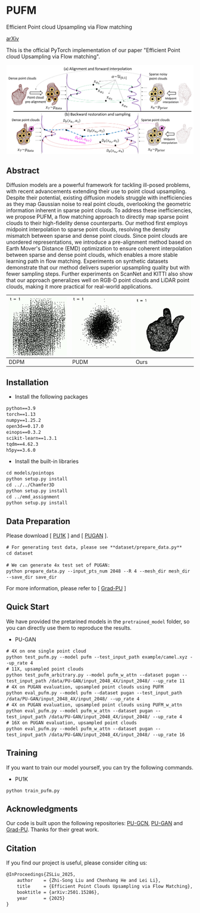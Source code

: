 # PUFM
Efficient Point cloud Upsampling via Flow matching

 [arXiv](https://arxiv.org/abs/2501.15286)

This is the official PyTorch implementation of our paper "Efficient Point cloud Upsampling via Flow matching".

<img src="./figure/network.jpg">

## Abstract

Diffusion models are a powerful framework for tackling ill-posed problems, with recent advancements extending their use to point cloud upsampling. Despite their potential, existing diffusion models struggle with inefficiencies as they map Gaussian noise to real point clouds, overlooking the geometric information inherent in sparse point clouds. To address these inefficiencies, we propose PUFM, a flow matching approach to directly map sparse point clouds to their high-fidelity dense counterparts. Our method first employs midpoint interpolation to sparse point clouds, resolving the density mismatch between sparse and dense point clouds. Since point clouds are unordered representations, we introduce a pre-alignment method based on Earth Mover's Distance (EMD) optimization to ensure coherent interpolation between sparse and dense point clouds, which enables a more stable learning path in flow matching. Experiments on synthetic datasets demonstrate that our method delivers superior upsampling quality but with fewer sampling steps. Further experiments on ScanNet and KITTI also show that our approach generalizes well on RGB-D point clouds and LiDAR point clouds, making it more practical for real-world applications.

| ![GIF 1](./figure/ddpm.gif) | ![GIF 2](./figure/pudm.gif) | ![GIF 3](./figure/pufm.gif) |
|----------------------|----------------------|----------------------|
| DDPM              | PUDM             | Ours              |


## Installation

* Install the following packages

```
python==3.9
torch==1.13
numpy==1.25.2
open3d==0.17.0
einops==0.3.2
scikit-learn==1.3.1
tqdm==4.62.3
h5py==3.6.0
```

* Install the built-in libraries

```
cd models/pointops
python setup.py install
cd ../../Chamfer3D
python setup.py install
cd ../emd_assignment
python setup.py install
```

## Data Preparation
Please download [ [PU1K](https://github.com/guochengqian/PU-GCN) ] and [ [PUGAN](https://github.com/liruihui/PU-GAN) ].
```
# For generating test data, please see **dataset/prepare_data.py**
cd dataset

# We can generate 4x test set of PUGAN:
python prepare_data.py --input_pts_num 2048 --R 4 --mesh_dir mesh_dir --save_dir save_dir
```

For more information, please refer to [ [Grad-PU](https://github.com/yunhe20/Grad-PU) ]

## Quick Start
We have provided the pretarined models in the `pretrained_model` folder, so you can directly use them to reproduce the results.

* PU-GAN
```
# 4X on one single point cloud
python test_pufm.py --model pufm --test_input_path example/camel.xyz --up_rate 4
# 11X, upsampled point clouds
python test_pufm_arbitrary.py --model pufm_w_attn --dataset pugan --test_input_path /data/PU-GAN/input_2048_4X/input_2048/ --up_rate 11
# 4X on PUGAN evaluation, upsampled point clouds using PUFM
python eval_pufm.py --model pufm --dataset pugan --test_input_path /data/PU-GAN/input_2048_4X/input_2048/ --up_rate 4
# 4X on PUGAN evaluation, upsampled point clouds using PUFM_w_attn
python eval_pufm.py --model pufm_w_attn --dataset pugan --test_input_path /data/PU-GAN/input_2048_4X/input_2048/ --up_rate 4
# 16X on PUGAN evaluation, upsampled point clouds
python eval_pufm.py --model pufm_w_attn --dataset pugan --test_input_path /data/PU-GAN/input_2048_4X/input_2048/ --up_rate 16
```

## Training

If you want to train our model yourself, you can try the following commands.

* PU1K

```
python train_pufm.py
```

## Acknowledgments

Our code is built upon the following repositories: [PU-GCN](https://github.com/guochengqian/PU-GCN), [PU-GAN](https://github.com/liruihui/PU-GAN) and [Grad-PU]([https://github.com/CVMI-Lab/PAConv](https://github.com/yunhe20/Grad-PU)). Thanks for their great work.

## Citation

If you find our project is useful, please consider citing us:

```
@InProceedings{ZSLiu_2025,
    author    = {Zhi-Song Liu and Chenhang He and Lei Li},
    title     = {Efficient Point Clouds Upsampling via Flow Matching},
    booktitle = {arXiv:2501.15286},
    year      = {2025}
}
```
